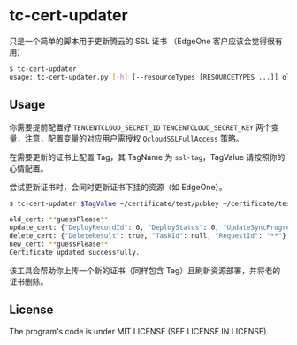 # tc-cert-updater

只是一个简单的脚本用于更新腾云的 SSL 证书 （EdgeOne 客户应该会觉得很有用）

```bash
$ tc-cert-updater
usage: tc-cert-updater.py [-h] [--resourceTypes [RESOURCETYPES ...]] oldCertificateTag pubkey privkey
```

## Usage

你需要提前配置好 `TENCENTCLOUD_SECRET_ID` `TENCENTCLOUD_SECRET_KEY` 两个变量，注意，配置变量的对应用户需授权 `QcloudSSLFullAccess` 策略。

在需要更新的证书上配置 Tag，其 TagName 为 `ssl-tag`，TagValue 请按照你的心情配置。

尝试更新证书时，会同时更新证书下挂的资源（如 EdgeOne）。

```bash
$ tc-cert-updater $TagValue ~/certificate/test/pubkey ~/certificate/test/privkey --resourceTypes teo

old_cert: **guessPlease**
update_cert: {"DeployRecordId": 0, "DeployStatus": 0, "UpdateSyncProgress": [{"ResourceType": "teo", "UpdateSyncProgressRegions": [{"Region": "", "TotalCount": 1, "OffsetCount": 1, "Status": 1}], "Status": 1}], "RequestId": "**"}
delete_cert: {"DeleteResult": true, "TaskId": null, "RequestId": "**"}
new_cert: **guessPlease**
Certificate updated successfully.
```

该工具会帮助你上传一个新的证书（同样包含 Tag）且刷新资源部署，并将老的证书删除。

## License

The program's code is under MIT LICENSE (SEE LICENSE IN LICENSE).
